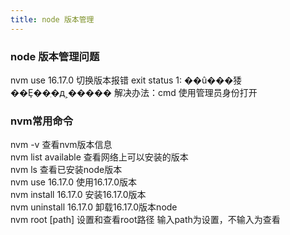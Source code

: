 ```yaml
---
title: node 版本管理
---
```




### node 版本管理问题
nvm use 16.17.0
切换版本报错 exit status 1: ��û���㹻��Ȩ��ִ�д˲����� 
解决办法：cmd 使用管理员身份打开

### nvm常用命令
nvm -v 查看nvm版本信息  
nvm list available 查看网络上可以安装的版本  
nvm ls 查看已安装node版本  
nvm use 16.17.0 使用16.17.0版本  
nvm install 16.17.0 安装16.17.0版本  
nvm uninstall 16.17.0 卸载16.17.0版本node  
nvm root [path] 设置和查看root路径 输入path为设置，不输入为查看

